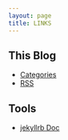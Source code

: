 ```yaml
---
layout: page
title: LINKS
---
```


## This Blog

* [Categories](/categories.html)
* [RSS](/atom.xml)

## Tools

* [jekyllrb Doc](http://jekyllrb.com/docs/home/)
